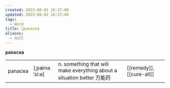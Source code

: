 ```yaml
---
created: 2023-08-02 16:37:00
updated: 2023-08-02 16:37:09
tags:
  - Word
title: 📖panacea
aliases:
  - null
---
```


<pre><strong>panacea</strong></pre>
|   |   |   |   |
|---|---|---|---|
|panacea|[ˌpænəˈsi:ə]|n. something that will make everything about a situation better 万能药|[[remedy]], [[cure-all]]|